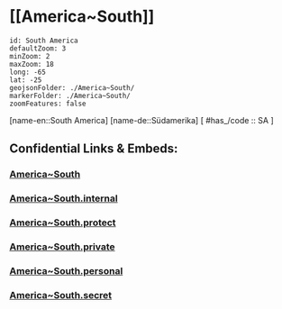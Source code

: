 ﻿---
type: Continent
confidential: public
has_id_wikidata: Q18 
SpocWebEntityId: 27160

tags:
  - geo/Continent
isDeleted: false
---

# [[America~South]] 

```leaflet
id: South America
defaultZoom: 3 
minZoom: 2 
maxZoom: 18
long: -65
lat: -25
geojsonFolder: ./America~South/
markerFolder: ./America~South/
zoomFeatures: false 
```

[name-en::South America]
[name-de::Südamerika]
[ #has_/code  :: SA ]

## Confidential Links & Embeds: 

### [America~South](/_public/Earth/Continent/America~South.md) 

### [America~South.internal](/_internal/Earth/Continent/America~South.internal.md) 

### [America~South.protect](/_protect/Earth/Continent/America~South.protect.md) 

### [America~South.private](/_private/Earth/Continent/America~South.private.md) 

### [America~South.personal](/_personal/Earth/Continent/America~South.personal.md) 

### [America~South.secret](/_secret/Earth/Continent/America~South.secret.md) 

